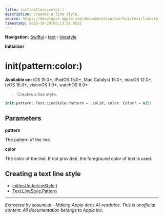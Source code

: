 ```yaml
---
title: init(pattern:color:)
description: Creates a line style.
source: https://developer.apple.com/documentation/swiftui/text/linestyle/init(pattern:color:)
timestamp: 2025-10-29T00:13:57.551Z
---
```


**Navigation:** [Swiftui](/documentation/swiftui) › [text](/documentation/swiftui/text) › [linestyle](/documentation/swiftui/text/linestyle)

**Initializer**

# init(pattern:color:)

**Available on:** iOS 15.0+, iPadOS 15.0+, Mac Catalyst 15.0+, macOS 12.0+, tvOS 15.0+, visionOS 1.0+, watchOS 8.0+

> Creates a line style.

```swift
init(pattern: Text.LineStyle.Pattern = .solid, color: Color? = nil)
```

## Parameters

**pattern**

The pattern of the line.



**color**

The color of the line. If not provided, the foreground color of text is used.



## Creating a text line style

- [init(nsUnderlineStyle:)](/documentation/swiftui/text/linestyle/init(nsunderlinestyle:))
- [Text.LineStyle.Pattern](/documentation/swiftui/text/linestyle/pattern)

---

*Extracted by [sosumi.ai](https://sosumi.ai) - Making Apple docs AI-readable.*
*This is unofficial content. All documentation belongs to Apple Inc.*
